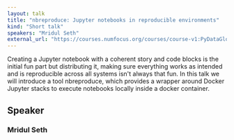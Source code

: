 ```yaml
---
layout: talk
title: "nbreproduce: Jupyter notebooks in reproducible environments"
kind: "Short talk"
speakers: "Mridul Seth"
external_url: "https://courses.numfocus.org/courses/course-v1:PyDataGlobal+PDG20-talks+2020/jump_to/block-v1:PyDataGlobal+PDG20-talks+2020+type@vertical+block@95948234f1fa4212843a593f8b0041e3"
---
```


Creating a Jupyter notebook with a coherent story and code blocks is the initial fun part but distributing it, making sure everything works as intended and is reproducible across all systems isn't always that fun. In this talk we will introduce a tool nbreproduce, which provides a wrapper around Docker Jupyter stacks to execute notebooks locally inside a docker container.

## Speaker

### Mridul Seth


